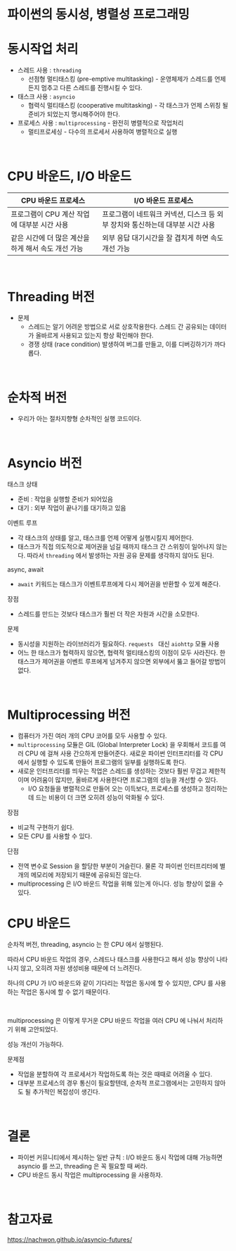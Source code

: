 # 파이썬의 동시성, 병렬성 프로그래밍



# 동시작업 처리

- 스레드 사용 : `threading`
  - 선점형 멀티태스킹 (pre-emptive multitasking) - 운영체제가 스레드를 언제든지 멈추고 다른 스레드를 진행시킬 수 있다.
- 태스크 사용 : `asyncio`
  - 협력식 멀티태스킹 (cooperative multitasking) - 각 태스크가 언제 스위칭 될 준비가 되었는지 명시해주어야 한다.
- 프로세스 사용 : `multiprocessing` - 완전히 병렬적으로 작업처리
  - 멀티프로세싱 - 다수의 프로세서 사용하여 병렬적으로 실행

<br />

# CPU 바운드, I/O 바운드

| CPU 바운드 프로세스                                 | I/O 바운드 프로세스                                          |
| --------------------------------------------------- | ------------------------------------------------------------ |
| 프로그램이 CPU 계산 작업에 대부분 시간 사용         | 프로그램이 네트워크 커넥션, 디스크 등 외부 장치와 통신하는데 대부분 시간 사용 |
| 같은 시간에 더 많은 계산을 하게 해서 속도 개선 가능 | 외부 응답 대기시간을 잘 겹치게 하면 속도 개선 가능           |

<br />

# Threading 버전

- 문제
  - 스레드는 알기 어려운 방법으로 서로 상호작용한다. 스레드 간 공유되는 데이터가 올바르게 사용되고 있는지 항상 확인해야 한다.
  - 경쟁 상태 (race condition) 발생하여 버그를 만들고, 이를 디버깅하기가 까다롭다.

<br />

# 순차적 버전

- 우리가 아는 절차지향형 순차적인 실행 코드이다.

<br />

# Asyncio 버전

태스크 상태

- 준비 : 작업을 실행할 준비가 되어있음
- 대기 : 외부 작업이 끝나기를 대기하고 있음

이벤트 루프

- 각 태스크의 상태를 알고, 태스크를 언제 어떻게 실행시킬지 제어한다.
- 태스크가 직접 의도적으로 제어권을 넘길 때까지 태스크 간 스위칭이 일어나지 않는다. 따라서 `threading` 에서 발생하는 자원 공유 문제를 생각하지 않아도 된다.

async, await

- `await` 키워드는 태스크가 이벤트루프에게 다시 제어권을 반환할 수 있게 해준다.



장점

- 스레드를 만드는 것보다 태스크가 훨씬 더 작은 자원과 시간을 소모한다.

문제

- 동시성을 지원하는 라이브러리가 필요하다. `requests ` 대신 `aiohttp` 모듈 사용
- 어느 한 태스크가 협력하지 않으면, 협력적 멀티태스킹의 이점이 모두 사라진다. 한 태스크가 제어권을 이벤트 루프에게 넘겨주지 않으면 외부에서 뚫고 들어갈 방법이 없다.

<br />

# Multiprocessing 버전

- 컴퓨터가 가진 여러 개의 CPU 코어를 모두 사용할 수 있다.
- `multiprocessing` 모듈은 GIL (Global Interpreter Lock) 을 우회해서 코드를 여러 CPU 에 걸쳐 사용 간으하게 만들어준다. 새로운 파이썬 인터프리터를 각 CPU 에서 실행할 수 있도록 만들어 프로그램의 일부를 실행하도록 한다.
- 새로운 인터프리터를 띄우는 작업은 스레드를 생성하는 것보다 훨씬 무겁고 제한적이며 어려움이 많지만, 올바르게 사용한다면 프로그램의 성능을 개선할 수 있다.
  - I/O 요청들을 병렬적으로 만들어 오는 이득보다, 프로세스를 생성하고 정리하는데 드는 비용이 더 크면 오히려 성능이 악화될 수 있다.

장점

- 비교적 구현하기 쉽다.
- 모든 CPU 를 사용할 수 있다.

단점

- 전역 변수로 Session 을 할당한 부분이 거슬린다. 물론 각 파이썬 인터프리터에 별개의 메모리에 저장되기 때문에 공유되진 않는다.
- multiprocessing 은 I/O 바운드 작업을 위해 있는게 아니다. 성능 향상이 없을 수 있다.



# CPU 바운드

순차적 버전, threading, asyncio 는 한 CPU 에서 실행된다.

따라서 CPU 바운드 작업의 경우, 스레드나 태스크를 사용한다고 해서 성능 향상이 나타나지 않고, 오히려 자원 생성비용 때문에 더 느려진다.

하나의 CPU 가 I/O 바운드와 같이 기다리는 작업은 동시에 할 수 있지만, CPU 를 사용하는 작업은 동시에 할 수 없기 때문이다.

<br />

multiprocessing 은 이렇게 무거운 CPU 바운드 작업을 여러 CPU 에 나눠서 처리하기 위해 고안되었다.

성능 개선이 가능하다.

문제점

- 작업을 분할하여 각 프로세서가 작업하도록 하는 것은 때때로 어려울 수 있다.
- 대부분 프로세스의 경우 통신이 필요할텐데, 순차적 프로그램에서는 고민하지 않아도 될 추가적인 복잡성이 생긴다.

<br />

# 결론

- 파이썬 커뮤니티에서 제시하는 일반 규칙 : I/O 바운드 동시 작업에 대해 가능하면 asyncio 를 쓰고, threading 은 꼭 필요할 때 써라.
- CPU 바운드 동시 작업은 multiprocessing 을 사용하자.

<br />

# 참고자료

https://nachwon.github.io/asyncio-futures/

